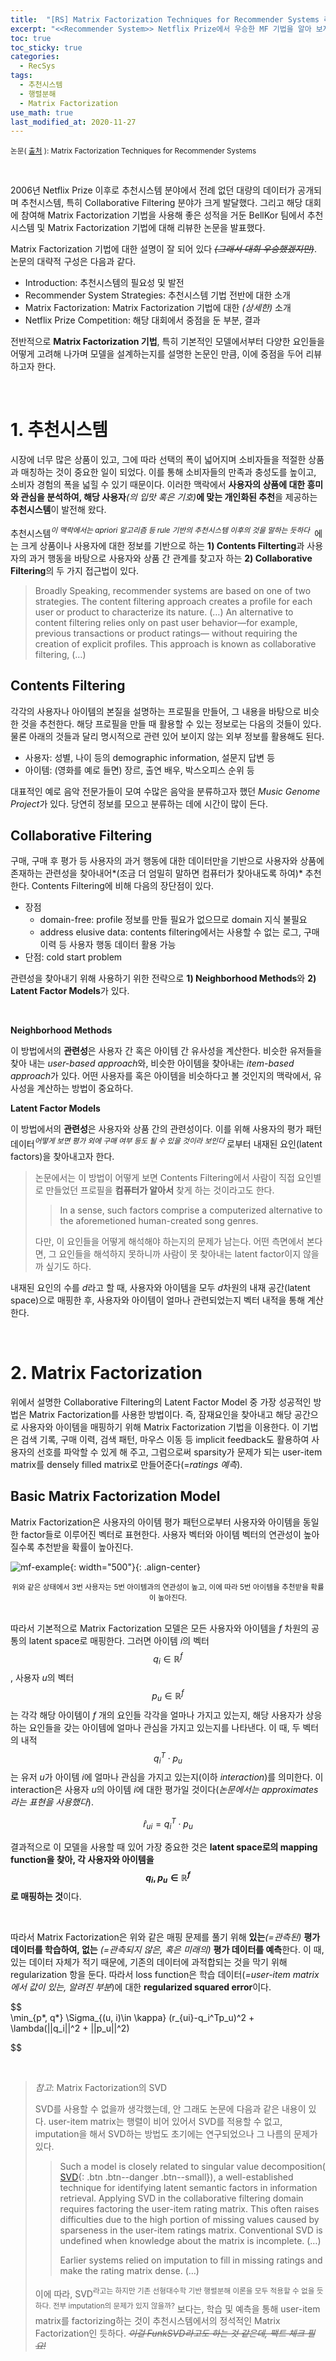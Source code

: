 ```yaml
---
title:  "[RS] Matrix Factorization Techniques for Recommender Systems 리뷰"
excerpt: "<<Recommender System>> Netflix Prize에서 우승한 MF 기법을 알아 보자."
toc: true
toc_sticky: true
categories:
  - RecSys
tags:
  - 추천시스템
  - 행렬분해
  - Matrix Factorization
use_math: true
last_modified_at: 2020-11-27
---
```




<sup> 논문( [출처](https://datajobs.com/data-science-repo/Recommender-Systems-[Netflix].pdf) ): Matrix Factorization Techniques for Recommender Systems </sup>

<br>

  2006년 Netflix Prize 이후로 추천시스템 분야에서 전례 없던 대량의 데이터가 공개되며 추천시스템, 특히 Collaborative Filtering 분야가 크게 발달했다. 그리고 해당 대회에 참여해 Matrix Factorization 기법을 사용해 좋은 성적을 거둔 BellKor 팀에서 추천시스템 및 Matrix Factorization 기법에 대해 리뷰한 논문을 발표했다.

 Matrix Factorization 기법에 대한 설명이 잘 되어 있다 ~~*(그래서 대회 우승했겠지만)*~~. 논문의 대략적 구성은 다음과 같다.

* Introduction: 추천시스템의 필요성 및 발전
* Recommender System Strategies: 추천시스템 기법 전반에 대한 소개
* Matrix Factorization: Matrix Factorization 기법에 대한 *(상세한)* 소개
* Netflix Prize Competition: 해당 대회에서 중점을 둔 부분, 결과

 전반적으로 **Matrix Factorization 기법**, 특히 기본적인 모델에서부터 다양한 요인들을 어떻게 고려해 나가며 모델을 설계하는지를 설명한 논문인 만큼, 이에 중점을 두어 리뷰하고자 한다. 

<br>

# 1. 추천시스템



 시장에 너무 많은 상품이 있고, 그에 따라 선택의 폭이 넓어지며 소비자들을 적절한 상품과 매칭하는 것이 중요한 일이 되었다. 이를 통해 소비자들의 만족과 충성도를 높이고, 소비자 경험의 폭을 넓힐 수 있기 때문이다. 이러한 맥락에서 **사용자의 상품에 대한 흥미와 관심을 분석하여, 해당 사용자**_(의 입맛 혹은 기호)_**에 맞는 개인화된 추천**을 제공하는 **추천시스템**이 발전해 왔다. 

 추천시스템<sup>*이 맥락에서는 apriori 알고리즘 등 rule 기반의 추천시스템 이후의 것을 말하는 듯하다* </sup> 에는 크게 상품이나 사용자에 대한 정보를 기반으로 하는 **1) Contents Filterting**과 사용자의 과거 행동을 바탕으로 사용자와 상품 간 관계를 찾고자 하는 **2) Collaborative Filtering**의 두 가지 접근법이 있다. 

> Broadly Speaking, recommender systems are based on one of two strategies. The content filtering approach creates a profile for each user or product to characterize its nature. (…) An alternative to content filtering relies only on past user behavior—for example, previous transactions or product ratings— without requiring the creation of explicit profiles. This approach is known as collaborative filtering, (…)

## Contents Filtering



 각각의 사용자나 아이템의 본질을 설명하는 프로필을 만들어, 그 내용을 바탕으로 비슷한 것을 추천한다. 해당 프로필을 만들 때 활용할 수 있는 정보로는 다음의 것들이 있다. 물론 아래의 것들과 달리 명시적으로 관련 있어 보이지 않는 외부 정보를 활용해도 된다.

* 사용자: 성별, 나이 등의 demographic information, 설문지 답변 등
* 아이템: (영화를 예로 들면) 장르, 출연 배우, 박스오피스 순위 등

 대표적인 예로 음악 전문가들이 모여 수많은 음악을 분류하고자 했던 *Music Genome Project*가 있다. 당연히 정보를 모으고 분류하는 데에 시간이 많이 든다.

## Collaborative Filtering

  구매, 구매 후 평가 등 사용자의 과거 행동에 대한 데이터만을 기반으로 사용자와 상품에 존재하는 관련성을 찾아내어*(조금 더 엄밀히 말하면 컴퓨터가 찾아내도록 하여)* 추천한다. Contents Filtering에 비해 다음의 장단점이 있다.

* 장점
  * domain-free: profile 정보를 만들 필요가 없으므로 domain 지식 불필요
  * address elusive data: contents filtering에서는 사용할 수 없는 로그, 구매 이력 등 사용자 행동 데이터 활용 가능
* 단점: cold start problem

 관련성을 찾아내기 위해 사용하기 위한 전략으로 **1) Neighborhood Methods**와 **2) Latent Factor Models**가 있다.

<br>

**Neighborhood Methods**

 이 방법에서의 **관련성**은 사용자 간 혹은 아이템 간 유사성을 계산한다. 비슷한 유저들을 찾아 내는 *user-based approach*와, 비슷한 아이템을 찾아내는 *item-based approach*가 있다. 어떤 사용자를 혹은 아이템을 비슷하다고 볼 것인지의 맥락에서, 유사성을 계산하는 방법이 중요하다.

**Latent Factor Models**

 이 방법에서의 **관련성**은 사용자와 상품 간의 관련성이다. 이를 위해 사용자의 평가 패턴 데이터<sup>*어떻게 보면 평가 외에 구매 여부 등도 될 수 있을 것이라 보인다* </sup> 로부터 내재된 요인(latent factors)을 찾아내고자 한다.

> 논문에서는 이 방법이 어떻게 보면 Contents Filtering에서 사람이 직접 요인별로 만들었던 프로필을 **컴퓨터가 알아서** 찾게 하는 것이라고도 한다.
>
> > In a sense, such factors comprise a computerized alternative to the aforemetioned human-created song genres.
>
> 다만, 이 요인들을 어떻게 해석해야 하는지의 문제가 남는다. 어떤 측면에서 본다면, 그 요인들을 해석하지 못하니까 사람이 못 찾아내는 latent factor이지 않을까 싶기도 하다.

 내재된 요인의 수를 $d$라고 할 때, 사용자와 아이템을 모두 $d$차원의 내재 공간(latent space)으로 매핑한 후, 사용자와 아이템이 얼마나 관련되었는지 벡터 내적을 통해 계산한다.

<br>

# 2. Matrix Factorization



 위에서 설명한 Collaborative Filtering의 Latent Factor Model 중 가장 성공적인 방법은 Matrix Factorization를 사용한 방법이다. 즉, 잠재요인을 찾아내고 해당 공간으로 사용자와 아이템을 매핑하기 위해 Matrix Factorization 기법을 이용한다. 이 기법은 검색 기록, 구매 이력, 검색 패턴, 마우스 이동 등 implicit feedback도 활용하여 사용자의 선호를 파악할 수 있게 해 주고, 그럼으로써 sparsity가 문제가 되는 user-item matrix를 densely filled matrix로 만들어준다(=*ratings 예측*).



## Basic Matrix Factorization Model



 Matrix Factorization은 사용자의 아이템 평가 패턴으로부터 사용자와 아이템을 동일한 factor들로 이루어진 벡터로 표현한다. 사용자 벡터와 아이템 벡터의 연관성이 높아질수록 추천받을 확률이 높아진다.

![mf-example]({{site.url}}/assets/images/mf-example.png){: width="500"}{: .align-center}

<center><sup>위와 같은 상태에서 3번 사용자는 5번 아이템과의 연관성이 높고, 이에 따라 5번 아이템을 추천받을 확률이 높아진다.</sup></center>

<br>

 따라서 기본적으로 Matrix Factorization 모델은 모든 사용자와 아이템을 *f* 차원의 공통의 latent space로 매핑한다. 그러면 아이템 $i$의 벡터 $$q_i \in \mathbb{R}^f$$, 사용자 $u$의  벡터 $$p_u \in \mathbb{R}^f$$는 각각 해당 아이템이 $f$ 개의 요인들 각각을 얼마나 가지고 있는지, 해당 사용자가 상응하는 요인들을 갖는 아이템에 얼마나 관심을 가지고 있는지를 나타낸다. 이 때, 두 벡터의 내적 $$q_i^T \cdot p_u$$는 유저 $u$가 아이템 $i$에 얼마나 관심을 가지고 있는지(이하 *interaction*)를 의미한다. 이 interaction은 사용자 $u$의 아이템 $i$에 대한 평가일 것이다(*논문에서는 approximates라는 표현을 사용했다*).


$$
\hat {r}_{ui} = q_i^T \cdot p_u
$$


 결과적으로 이 모델을 사용할 때 있어 가장 중요한 것은 **latent space로의 mapping function을 찾아, 각 사용자와 아이템을 $$q_i, p_u \in \mathbb{R}^f$$로 매핑하는 것**이다.

<br>

 따라서 Matrix Factorization은 위와 같은 매핑 문제를 풀기 위해 **있는**_(=관측된)_ **평가 데이터를 학습하여, 없는** _(=관측되지 않은, 혹은 미래의)_ **평가 데이터를 예측**한다. 이 때, 있는 데이터 자체가 적기 때문에, 기존의 데이터에 과적합되는 것을 막기 위해 regularization 항을 둔다. 따라서 loss function은 학습 데이터(*=user-item matrix에서 값이 있는, 알려진 부분*)에 대한 **regularized squared error**이다.


$$
\
	\min_{p*, q*} \Sigma_{(u, i)\in \kappa} (r_{ui}-q_i^Tp_u)^2 + \lambda(||q_i||^2 + ||p_u||^2)
$$


<br>

> *참고*: Matrix Factorization의 SVD
>
>  SVD를 사용할 수 없을까 생각했는데, 안 그래도 논문에 다음과 같은 내용이 있다. user-item matrix는 행렬이 비어 있어서 SVD를 적용할 수 없고, imputation을 해서 SVD하는 방법도 초기에는 연구되었으나 그 나름의 문제가 있다.
>
> >  Such a model is closely related to singular value decomposition( [SVD](https://sirzzang.github.io/etc/etc-svd/){: .btn .btn--danger .btn--small}), a well-established technique for identifying latent semantic factors in information retrieval. Applying SVD in the collaborative filtering domain requires factoring the user-item rating matrix. This often raises difficulties due to the high portion of missing values caused by sparseness in the user-item ratings matrix. Conventional SVD is undefined when knowledge about the matrix is incomplete. (…)
> >
> >  Earlier systems relied on imputation to fill in missing ratings and make the rating matrix dense. (…)
>
>  이에 따라, SVD<sup>라고는 하지만 기존 선형대수학 기반 행렬분해 이론을 모두 적용할 수 없을 듯하다. 전부 imputation의 문제가 있지 않을까?</sup> 보다는, 학습 및 예측을 통해 user-item matrix를 factorizing하는 것이 추천시스템에서의 정석적인 Matrix Factorization인 듯하다. ~~*이걸 FunkSVD라고도 하는 것 같은데, 팩트 체크 필요!*~~

<br>

